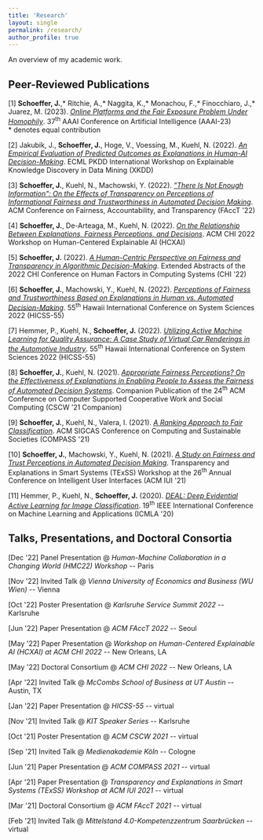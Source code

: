 ```yaml
---
title: 'Research'
layout: single
permalink: /research/
author_profile: true
---
```


An overview of my academic work.

## Peer-Reviewed Publications
\[1\] **Schoeffer, J.**,\* Ritchie, A.,\* Naggita, K.,\* Monachou, F.,\* Finocchiaro, J.,\* Juarez, M. (2023). [*Online Platforms and the Fair Exposure Problem Under Homophily*](https://arxiv.org/pdf/2202.09727.pdf). 37<sup>th</sup> AAAI Conference on Artificial Intelligence (AAAI-23)\
\* denotes equal contribution

\[2\] Jakubik, J., **Schoeffer, J.**, Hoge, V., Voessing, M., Kuehl, N. (2022). [*An Empirical Evaluation of Predicted Outcomes as Explanations in Human-AI Decision-Making*](https://arxiv.org/pdf/2208.04181.pdf). ECML PKDD International Workshop on Explainable Knowledge Discovery in Data Mining (XKDD)

\[3\] **Schoeffer, J.**, Kuehl, N., Machowski, Y. (2022). [*"There Is Not Enough Information": On the Effects of Transparency on Perceptions of Informational Fairness and Trustworthiness in Automated Decision Making*](https://arxiv.org/pdf/2205.05758.pdf). ACM Conference on Fairness, Accountability, and Transparency (FAccT '22)

\[4\] **Schoeffer, J.**, De-Arteaga, M., Kuehl, N. (2022). [*On the Relationship Between Explanations, Fairness Perceptions, and Decisions*](https://arxiv.org/pdf/2204.13156.pdf). ACM CHI 2022 Workshop on Human-Centered Explainable AI (HCXAI)

\[5\] **Schoeffer, J.** (2022). [*A Human-Centric Perspective on Fairness and Transparency in Algorithmic Decision-Making*](https://arxiv.org/pdf/2205.00033.pdf). Extended Abstracts of the 2022 CHI Conference on Human Factors in Computing Systems (CHI '22)

\[6\] **Schoeffer, J.**, Machowski, Y., Kuehl, N. (2022). [*Perceptions of Fairness and Trustworthiness Based on Explanations in Human vs. Automated Decision-Making*](https://arxiv.org/pdf/2109.05792.pdf). 55<sup>th</sup> Hawaii International Conference on System Sciences 2022 (HICSS-55)

\[7\] Hemmer, P., Kuehl, N., **Schoeffer, J.** (2022). [*Utilizing Active Machine Learning for Quality Assurance: A Case Study of Virtual Car Renderings in the Automotive Industry*](https://arxiv.org/pdf/2110.09023.pdf). 55<sup>th</sup> Hawaii International Conference on System Sciences 2022 (HICSS-55)

\[8\] **Schoeffer, J.**, Kuehl, N. (2021). [*Appropriate Fairness Perceptions? On the Effectiveness of Explanations in Enabling People to Assess the Fairness of Automated Decision Systems*](https://arxiv.org/pdf/2108.06500.pdf). Companion Publication of the 24<sup>th</sup> ACM Conference on Computer Supported Cooperative Work and Social Computing (CSCW ’21 Companion)

\[9\] **Schoeffer, J.**, Kuehl, N., Valera, I. (2021). [*A Ranking Approach to Fair Classification*](https://arxiv.org/pdf/2102.04565.pdf). ACM SIGCAS Conference on Computing and Sustainable Societies (COMPASS '21)

\[10\] **Schoeffer, J.**, Machowski, Y., Kuehl, N. (2021). [*A Study on Fairness and Trust Perceptions in Automated Decision Making*](https://arxiv.org/pdf/2103.04757.pdf). Transparency and Explanations in Smart Systems (TExSS) Workshop at the 26<sup>th</sup> Annual Conference on Intelligent User Interfaces (ACM IUI '21)

\[11\] Hemmer, P., Kuehl, N., **Schoeffer, J.** (2020). [*DEAL: Deep Evidential Active Learning for Image Classification*](https://arxiv.org/pdf/2007.11344.pdf). 19<sup>th</sup> IEEE International Conference on Machine Learning and Applications (ICMLA '20)

## Talks, Presentations, and Doctoral Consortia

\[Dec '22\] Panel Presentation @ *Human-Machine Collaboration in a Changing World (HMC22) Workshop* -- Paris

\[Nov '22\] Invited Talk @ *Vienna University of Economics and Business (WU Wien)* -- Vienna

\[Oct '22\] Poster Presentation @ *Karlsruhe Service Summit 2022* -- Karlsruhe

\[Jun '22\] Paper Presentation @ *ACM FAccT 2022* -- Seoul

\[May '22\] Paper Presentation @ *Workshop on Human-Centered Explainable AI (HCXAI) at ACM CHI 2022* -- New Orleans, LA

\[May '22\] Doctoral Consortium @ *ACM CHI 2022* -- New Orleans, LA

\[Apr '22\] Invited Talk @ *McCombs School of Business at UT Austin* -- Austin, TX

\[Jan '22\] Paper Presentation @ *HICSS-55* -- virtual

\[Nov '21\] Invited Talk @ *KIT Speaker Series* -- Karlsruhe

\[Oct '21\] Poster Presentation @ *ACM CSCW 2021* -- virtual

\[Sep '21\] Invited Talk @ *Medienakademie Köln* -- Cologne

\[Jun '21\] Paper Presentation @ *ACM COMPASS 2021* -- virtual

\[Apr '21\] Paper Presentation @ *Transparency and Explanations in Smart Systems (TExSS) Workshop at ACM IUI 2021* -- virtual

\[Mar '21\] Doctoral Consortium @ *ACM FAccT 2021* -- virtual

\[Feb '21\] Invited Talk @ *Mittelstand 4.0-Kompetenzzentrum Saarbrücken* -- virtual



